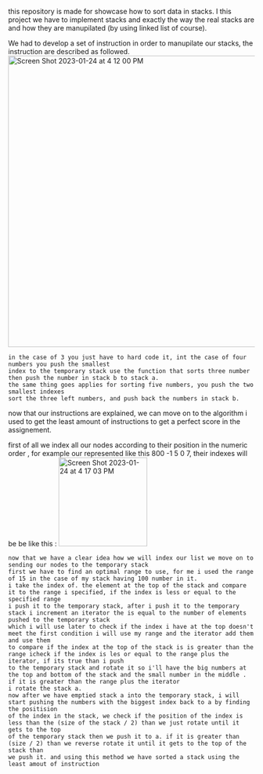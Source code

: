 this repository is made for showcase how to sort data in stacks. I this project we have to implement stacks and exactly the way the real stacks
are and how they are manupilated (by using linked list of course).

We had to develop a set of instruction in order to manupilate our stacks, the instruction are described as followed.
<img width="594" alt="Screen Shot 2023-01-24 at 4 12 00 PM" src="https://user-images.githubusercontent.com/91577008/214332051-734b2650-efaf-4b01-af71-114bfee59b5f.png">
  
	in the case of 3 you just have to hard code it, int the case of four numbers you push the smallest 
	index to the temporary stack use the function that sorts three number then push the number in stack b to stack a.
	the same thing goes applies for sorting five numbers, you push the two smallest indexes
	sort the three left numbers, and push back the numbers in stack b.
	
  now that our instructions are explained, we can move on to the algorithm i used to get the least amount of instructions to get a perfect score 
  in the assignement.
  
  first of all we index all our nodes according to their position in the numeric order , for example our represented like this 800 -1 5 0 7, their indexes will be be like this : 
<img width="181" alt="Screen Shot 2023-01-24 at 4 17 03 PM" src="https://user-images.githubusercontent.com/91577008/214333137-2e97360b-8d9d-43d2-8d00-dd85760c74b3.png">

	now that we have a clear idea how we will index our list we move on to sending our nodes to the temporary stack
	first we have to find an optimal range to use, for me i used the range of 15 in the case of my stack having 100 number in it.
	i take the index of. the element at the top of the stack and compare it to the range i specified, if the index is less or equal to the specified range
	i push it to the temporary stack, after i push it to the temporary stack i increment an iterator the is equal to the number of elements pushed to the temporary stack
	which i will use later to check if the index i have at the top doesn't meet the first condition i will use my range and the iterator add them and use them
	to compare if the index at the top of the stack is is greater than the  range icheck if the index is les or equal to the range plus the iterator, if its true than i push 
	to the temporary stack and rotate it so i'll have the big numbers at the top and bottom of the stack and the small number in the middle . if it is greater than the range plus the iterator
	i rotate the stack a.
	now after we have emptied stack a into the temporary stack, i will start pushing the numbers with the biggest index back to a by finding the positision
	of the index in the stack, we check if the position of the index is less than the (size of the stack / 2) than we just rotate until it gets to the top
	of the temporary stack then we push it to a. if it is greater than (size / 2) than we reverse rotate it until it gets to the top of the stack than
	we push it. and using this method we have sorted a stack using the least amout of instruction
